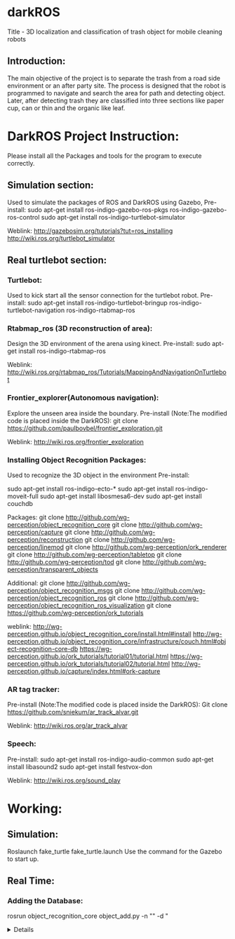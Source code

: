 # darkROS
Title - 3D localization and classification of trash object for mobile cleaning robots

## Introduction:
The main objective of the project is to separate the trash from a road side environment or an after party site. The process is designed that the robot is programmed to navigate and search the area for path and detecting object. Later, after detecting trash they are classified into three sections like paper cup, can or thin and the organic like leaf.

# DarkROS Project Instruction:
Please install all the Packages and tools for the program to execute correctly.
## Simulation section:
Used to simulate the packages of ROS and DarkROS using Gazebo,
Pre-install:
sudo apt-get install ros-indigo-gazebo-ros-pkgs ros-indigo-gazebo-ros-control
sudo apt-get install ros-indigo-turtlebot-simulator

Weblink:
http://gazebosim.org/tutorials?tut=ros_installing
http://wiki.ros.org/turtlebot_simulator

## Real turtlebot section:
### Turtlebot:
Used to kick start all the sensor connection for the turtlebot robot.
Pre-install:
sudo apt-get install ros-indigo-turtlebot-bringup ros-indigo-turtlebot-navigation ros-indigo-rtabmap-ros

### Rtabmap_ros (3D reconstruction of area):
Design the 3D environment of the arena using kinect.
Pre-install:
sudo apt-get install ros-indigo-rtabmap-ros

Weblink:
http://wiki.ros.org/rtabmap_ros/Tutorials/MappingAndNavigationOnTurtlebot


### Frontier_explorer(Autonomous navigation):
Explore the unseen area inside the boundary.
Pre-install (Note:The modified code is placed inside the DarkROS):
git clone https://github.com/paulbovbel/frontier_exploration.git

Weblink:
http://wiki.ros.org/frontier_exploration

### Installing Object Recognition Packages:
Used to recognize the 3D object in the environment
Pre-install:

sudo apt-get install ros-indigo-ecto-*
sudo apt-get install ros-indigo-moveit-full
sudo apt-get install libosmesa6-dev
sudo apt-get install couchdb

Packages:
git clone http://github.com/wg-perception/object_recognition_core
git clone http://github.com/wg-perception/capture
git clone http://github.com/wg-perception/reconstruction
git clone http://github.com/wg-perception/linemod
git clone http://github.com/wg-perception/ork_renderer
git clone http://github.com/wg-perception/tabletop
git clone http://github.com/wg-perception/tod
git clone http://github.com/wg-perception/transparent_objects

Additional:
git clone http://github.com/wg-perception/object_recognition_msgs
git clone http://github.com/wg-perception/object_recognition_ros
git clone http://github.com/wg-perception/object_recognition_ros_visualization
git clone https://github.com/wg-perception/ork_tutorials

weblink:
http://wg-perception.github.io/object_recognition_core/install.html#install
http://wg-perception.github.io/object_recognition_core/infrastructure/couch.html#object-recognition-core-db
https://wg-perception.github.io/ork_tutorials/tutorial01/tutorial.html
https://wg-perception.github.io/ork_tutorials/tutorial02/tutorial.html
http://wg-perception.github.io/capture/index.html#ork-capture

### AR tag tracker:
Pre-install (Note:The modified code is placed inside the DarkROS):
Git clone https://github.com/sniekum/ar_track_alvar.git

Weblink:
http://wiki.ros.org/ar_track_alvar

### Speech:
Pre-install:
sudo apt-get install ros-indigo-audio-common
sudo apt-get install libasound2
sudo apt-get install festvox-don 

Weblink:
http://wiki.ros.org/sound_play

# Working:
## Simulation:
Roslaunch fake_turtle fake_turtle.launch
Use the command for the Gazebo to start up.

## Real Time:
### Adding the Database:
rosrun object_recognition_core object_add.py -n "<name>" -d "<details>" --commit
rosrun object_recognition_core mesh_add.py <add the ID code of DB> <path to stl file> --commit (or)
rosrun object_recognition_capture upload -i <bag file> -n '<name>' -d <detail> --commit

### Training the Database:
rosrun object_recognition_core training -c `rospack find object_recognition_linemod`/conf/training.ork

## TurtleBot:
Roslaunch real_turtle real_turtlebot.launch (or)
Roslaunch real_turtle real_turtlebot1.launch (or)
Roslaunch real_turtle real_turtlebot_final.launch 
## Workstation:
Roslaunch real_turtle real_turtlebot_station.launch
